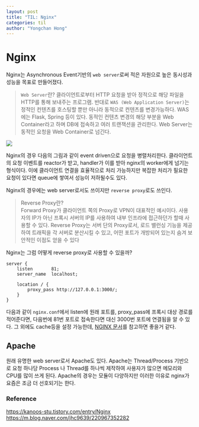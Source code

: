 ```yaml
---
layout: post
title: "TIL: Nginx"
categories: til
author: "Yongchan Hong"
---
```


# Nginx

Nginx는 Asynchronous Event기반의 `web server`로써 적은 자원으로 높은 동시성과 성능을 목표로 만들어졌다.  

> `Web Server`란? 클라이언트로부터 HTTP 요청을 받아 정적으로 해당 파일을 HTTP를 통해 보내주는 프로그램. 반대로 `WAS (Web Application Server)`는 정적인 컨텐츠를 호스팅할 뿐만 아니라 동적으로 컨텐츠를 변경가능하다. WAS에는 Flask, Spring 등이 있다. 동적인 컨텐츠 변경의 해당 부분을 Web Container라고 하며 DB에 접속하고 여러 트랜잭션을 관리한다. Web Server는 동적인 요청을 Web Container로 넘긴다.

![](https://img1.daumcdn.net/thumb/R1280x0/?scode=mtistory2&fname=https%3A%2F%2Fblog.kakaocdn.net%2Fdn%2Fbl7Y3E%2Fbtrm3LtQWvy%2FYeXpyPWBtjrhgNKrEcspT0%2Fimg.png)  

Nginx의 경우 다음의 그림과 같이 event driven으로 요청을 병렬처리한다. 클라이언트의 요청 이벤트를 reactor가 받고, handler가 이를 받아 nginx의 worker에게 넘기는 형식이다. 이에 클라이언트 연결을 효율적으로 처리 가능하지만 복잡한 처리가 필요한 요청이 있다면 queue에 쌓여서 성능이 저하될수도 있다.  

Nginx의 경우에는 web server로서도 쓰이지만 `reverse proxy`로도 쓰인다.  

> Reverse Proxy란?  
> Forward Proxy가 클라이언트 쪽의 Proxy로 VPN이 대표적인 예시이다. 사용자의 IP가 아닌 프록시 서버의 IP를 사용하여 내부 인프라에 접근하던가 할때 사용할 수 있다. Reverse Proxy는 서버 단의 Proxy로서, 로드 밸런싱 기능을 제공하여 트래픽을 각 서버로 분산시킬 수 있고, 어떤 포트가 개방되어 있는지 숨겨 보안적인 이점도 얻을 수 있다

Nginx는 그럼 어떻게 reverse proxy로 사용할 수 있을까?  
```
server {
    listen       81; 
    server_name  localhost;

    location / { 
        proxy_pass http://127.0.0.1:3000/;  
    }
}
```
다음과 같이 `nginx.conf`에서 listen에 원래 포트를, proxy_pass에 프록시 대상 경로를 적어준다면, 다음번에 81번 포트로 접속한다면 대신 3000번 포트에 연결됨을 알 수 있다. 그 외에도 cache등을 설정 가능한데, [NGINX 문서](https://docs.nginx.com/nginx/)를 참고하면 좋을거 같다.  

## Apache
원래 유명한 web server로서 Apache도 있다. Apache는 Thread/Process 기반으로 요청 하나당 Process 나 Thread를 하나씩 제작하여 사용자가 많으면 메모리와 CPU를 많이 쓰게 된다. Apache의 경우는 모듈이 다양하지만 이러한 이유로 nginx가 요즘은 조금 더 선호되기는 한다.

### Reference
https://kanoos-stu.tistory.com/entry/Nginx  
https://m.blog.naver.com/jhc9639/220967352282   
